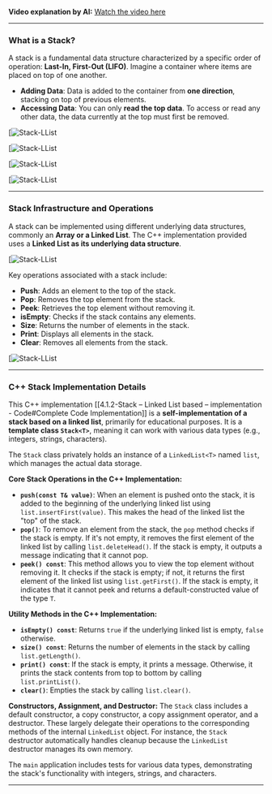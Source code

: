 **Video explanation by AI:** [Watch the video here](https://notebooklm.google.com/notebook/68a51878-3ce2-4a6e-ba12-62bb4ec9e31e?artifactId=ee1d5a11-a122-4895-a435-418a76017edd)

---
### What is a Stack?

A stack is a fundamental data structure characterized by a specific order of operation: **Last-In, First-Out (LIFO)**. Imagine a container where items are placed on top of one another.

- **Adding Data**: Data is added to the container from **one direction**, stacking on top of previous elements.
- **Accessing Data**: You can only **read the top data**. To access or read any other data, the data currently at the top must first be removed.

[![Stack-LList](G:\DSA\Slides\Stack-LList\s1.png)

[![Stack-LList](G:\DSA\Slides\Stack-LList\s2.png)

[![Stack-LList](G:\DSA\Slides\Stack-LList\s3.png)

[![Stack-LList](G:\DSA\Slides\Stack-LList\s4.png)

---
### Stack Infrastructure and Operations

A stack can be implemented using different underlying data structures, commonly an **Array or a Linked List**. The C++ implementation provided uses a **Linked List as its underlying data structure**.

[![Stack-LList](G:\DSA\Slides\Stack-LList\s6.png)

Key operations associated with a stack include:

- **Push**: Adds an element to the top of the stack.
- **Pop**: Removes the top element from the stack.
- **Peek**: Retrieves the top element without removing it.
- **isEmpty**: Checks if the stack contains any elements.
- **Size**: Returns the number of elements in the stack.
- **Print**: Displays all elements in the stack.
- **Clear**: Removes all elements from the stack.

[![Stack-LList](G:\DSA\Slides\Stack-LList\s7.png)

---
### C++ Stack Implementation Details

This C++ implementation [[4.1.2-Stack – Linked List based – implementation - Code#Complete Code Implementation]] is a **self-implementation of a stack based on a linked list**, primarily for educational purposes. It is a **template class `Stack<T>`**, meaning it can work with various data types (e.g., integers, strings, characters).

The `Stack` class privately holds an instance of a `LinkedList<T>` named `list`, which manages the actual data storage.

**Core Stack Operations in the C++ Implementation:**

- **`push(const T& value)`**: When an element is pushed onto the stack, it is added to the beginning of the underlying linked list using `list.insertFirst(value)`. This makes the head of the linked list the "top" of the stack.
- **`pop()`**: To remove an element from the stack, the `pop` method checks if the stack is empty. If it's not empty, it removes the first element of the linked list by calling `list.deleteHead()`. If the stack is empty, it outputs a message indicating that it cannot pop.
- **`peek() const`**: This method allows you to view the top element without removing it. It checks if the stack is empty; if not, it returns the first element of the linked list using `list.getFirst()`. If the stack is empty, it indicates that it cannot peek and returns a default-constructed value of the type `T`.

**Utility Methods in the C++ Implementation:**

- **`isEmpty() const`**: Returns `true` if the underlying linked list is empty, `false` otherwise.
- **`size() const`**: Returns the number of elements in the stack by calling `list.getLength()`.
- **`print() const`**: If the stack is empty, it prints a message. Otherwise, it prints the stack contents from top to bottom by calling `list.printList()`.
- **`clear()`**: Empties the stack by calling `list.clear()`.

**Constructors, Assignment, and Destructor:** The `Stack` class includes a default constructor, a copy constructor, a copy assignment operator, and a destructor. These largely delegate their operations to the corresponding methods of the internal `LinkedList` object. For instance, the `Stack` destructor automatically handles cleanup because the `LinkedList` destructor manages its own memory.

The `main` application includes tests for various data types, demonstrating the stack's functionality with integers, strings, and characters.

---

